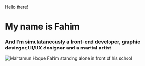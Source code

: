 Hello there!
# My name is Fahim
### And I'm simulataneously a front-end developer, graphic desinger,UI/UX designer and a martial artist
![Mahtamun Hoque Fahim standing alone in front of his school](github.com/mahtamun-hoque-fahim/server/my-pic-server/1629271120685.jpg)